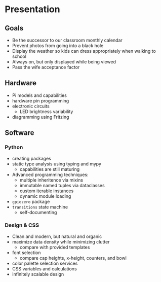 # Presentation

## Goals

- Be the successor to our classroom monthly calendar
- Prevent photos from going into a black hole
- Display the weather so kids can dress appropriately when walking to school
- Always on, but only displayed while being viewed
- Pass the wife acceptance factor

## Hardware

- Pi models and capabilities
- hardware pin programming
- electronic circuits
  - LED brightness variability
- diagramming using Fritzing

## Software

### Python

- creating packages
- static type analysis using typing and mypy
  - capabilities are still maturing
- Advanced programming techniques:
  - multiple inheritence via mixins
  - immutable named tuples via dataclasses
  - custom iterable instances
  - dynamic module loading
- `gpiozero` package
- `transitions` state machine
  - self-documenting

### Design & CSS

- Clean and modern, but natural and organic
- maximize data density while minimizing clutter
  - compare with provided templates
- font selection
  - compare cap heights, x-height, counters, and bowl
- color palette selection services
- CSS variables and calculations
- infinitely scalable design
